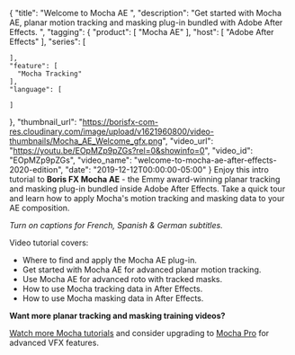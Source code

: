 {
  "title": "Welcome to Mocha AE ",
  "description": "Get started with Mocha AE, planar motion tracking and masking plug-in bundled with Adobe After Effects. ",
  "tagging": {
    "product": [
      "Mocha AE"
    ],
    "host": [
      "Adobe After Effects"
    ],
    "series": [

    ],
    "feature": [
      "Mocha Tracking"
    ],
    "language": [

    ]
  },
  "thumbnail_url": "https://borisfx-com-res.cloudinary.com/image/upload/v1621960800/video-thumbnails/Mocha_AE_Welcome_gfx.png",
  "video_url": "https://youtu.be/EOpMZp9pZGs?rel=0&showinfo=0",
  "video_id": "EOpMZp9pZGs",
  "video_name": "welcome-to-mocha-ae-after-effects-2020-edition",
  "date": "2019-12-12T00:00:00-05:00"
}
Enjoy this intro tutorial to **Boris FX Mocha AE** -  the Emmy award-winning planar tracking and masking plug-in bundled inside Adobe After Effects.  Take a quick tour and learn how to apply Mocha's motion tracking and masking data to your AE composition.

_Turn on captions for French, Spanish & German subtitles._

Video tutorial covers:

* Where to find and apply the Mocha AE plug-in.
* Get started with Mocha AE for advanced planar motion tracking.
* Use Mocha AE for advanced roto with tracked masks.
* How to use Mocha tracking data in After Effects.
* How to use Mocha masking data in After Effects.

**Want more planar tracking and masking training videos?**

[Watch more Mocha tutorials](https://borisfx.com/videos/?tags=category:Mocha%20TV&search= "Watch Mocha Tutorials") and consider upgrading to [Mocha Pro](https://borisfx.com/products/mocha-pro/ "Mocha Pro") for advanced VFX features.
